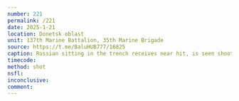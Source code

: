 ```yaml
---
number: 221
permalink: /221
date: 2025-1-21
location: Donetsk oblast
unit: 137th Marine Battalion, 35th Marine Brigade
source: https://t.me/BaluHUB777/16825
caption: Russian sitting in the trench receives near hit, is seen shooting himself in the head
timecode: 
method: shot
nsfl: 
inconclusive: 
comment: 
---
```

<script async src="https://telegram.org/js/telegram-widget.js?22" data-telegram-post="BaluHUB777/16825" data-width="100%"></script>